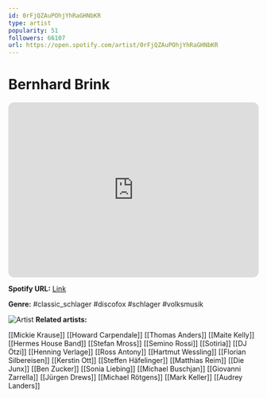 ```yaml
---
id: 0rFjQZAuPOhjYhRaGHNbKR
type: artist
popularity: 51
followers: 66107
url: https://open.spotify.com/artist/0rFjQZAuPOhjYhRaGHNbKR
---
```

# Bernhard Brink

<iframe style="border-radius:12px" src="https://open.spotify.com/embed/artist/0rFjQZAuPOhjYhRaGHNbKR" width="100%" height="352" frameBorder="0" allowfullscreen="" allow="autoplay; clipboard-write; encrypted-media; fullscreen; picture-in-picture" loading="lazy"></iframe>

**Spotify URL:** [Link](https://open.spotify.com/artist/0rFjQZAuPOhjYhRaGHNbKR)

**Genre:**  #classic_schlager #discofox #schlager #volksmusik

![Artist](https://i.scdn.co/image/ab6761610000e5eb7193fcd163ea6ebeb8c49276)
**Related artists:**

[[Mickie Krause]]
[[Howard Carpendale]]
[[Thomas Anders]]
[[Maite Kelly]]
[[Hermes House Band]]
[[Stefan Mross]]
[[Semino Rossi]]
[[Sotiria]]
[[DJ Ötzi]]
[[Henning Verlage]]
[[Ross Antony]]
[[Hartmut Wessling]]
[[Florian Silbereisen]]
[[Kerstin Ott]]
[[Steffen Häfelinger]]
[[Matthias Reim]]
[[Die Junx]]
[[Ben Zucker]]
[[Sonia Liebing]]
[[Michael Buschjan]]
[[Giovanni Zarrella]]
[[Jürgen Drews]]
[[Michael Rötgens]]
[[Mark Keller]]
[[Audrey Landers]]

